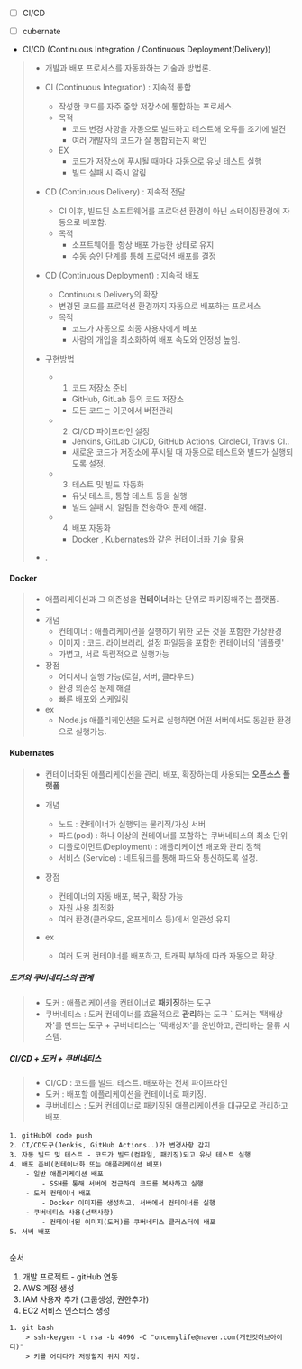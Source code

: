 
- [ ] CI/CD
- [ ] cubernate


- CI/CD (Continuous Integration / Continuous Deployment(Delivery))
>	- 개발과 배포 프로세스를 자동화하는 기술과 방법론.
>	
>	- CI (Continuous Integration) : 지속적 통합
>		- 작성한 코드를 자주 중앙 저장소에 통합하는 프로세스.
>		- 목적
>			- 코드 변경 사항을 자동으로 빌드하고 테스트해 오류를 조기에 발견
>			- 여러 개발자의 코드가 잘 통합되는지 확인
>		- EX
>			- 코드가 저장소에 푸시될 때마다 자동으로 유닛 테스트 실행
>			- 빌드 실패 시 즉시 알림
>	- CD (Continuous Delivery) : 지속적 전달
>		- CI 이후, 빌드된 소프트웨어를 프로덕션 환경이 아닌 스테이징환경에 자동으로 배포함.
>		- 목적
>			- 소프트웨어를 항상 배포 가능한 상태로 유지
>			- 수동 승인 단계를 통해 프로덕션 배포를 결정
>	- CD (Continuous Deployment) : 지속적 배포
>		- Continuous Delivery의 확장
>		- 변경된 코드를 프로덕션 환경까지 자동으로 배포하는 프로세스
>		- 목적
>			- 코드가 자동으로 최종 사용자에게 배포
>			- 사람의 개입을 최소화하여 배포 속도와 안정성 높임.
>	
>	
>	
>	- 구현방법
>		- 1. 코드 저장소 준비
>			- GitHub, GitLab 등의 코드 저장소 
>			- 모든 코드는 이곳에서 버전관리
>		- 2. CI/CD 파이프라인 설정
>			- Jenkins, GitLab CI/CD, GitHub Actions, CircleCI, Travis CI..
>			- 새로운 코드가 저장소에 푸시될 때 자동으로 테스트와 빌드가 실행되도록 설정.
>		- 3. 테스트 및 빌드 자동화
>			- 유닛 테스트, 통합 테스트 등을 실행
>			- 빌드 실패 시, 알림을 전송하여 문제 해결.
>		- 4. 배포 자동화
>			- Docker , Kubernates와 같은 컨테이너화 기술 활용
>- .


#### Docker
>	- 애플리케이션과 그 의존성을  **컨테이너**라는 단위로 패키징해주는 플랫폼.
>	-
>	- 개념
>		- 컨테이너 : 애플리케이션을 실행하기 위한 모든 것을 포함한 가상환경
>		- 이미지 :  코드. 라이브러리, 설정 파일등을 포함한 컨테이너의 '템플릿'
>		- 가볍고, 서로 독립적으로 실행가능
>	- 장점
>		- 어디서나 실행 가능(로컬, 서버, 클라우드)
>		- 환경 의존성 문제 해결
>		- 빠른 배포와 스케일링
>	- ex
>		- Node.js 애플리케인션을 도커로 실행하면 어떤 서버에서도 동일한 환경으로 실행가능.


#### Kubernates
>	- 컨테이너화된 애플리케이션을 관리, 배포, 확장하는데 사용되는  **오픈소스 플랫폼**
>	
>	- 개념
>		- 노드 : 컨테이너가 실행되는 물리적/가상 서버
>		- 파드(pod) : 하나 이상의 컨테이너를 포함하는 쿠버네티스의 최소 단위
>		- 디플로이먼트(Deployment) : 애플리케이션 배포와 관리 정책
>		- 서비스 (Service) : 네트워크를 통해 파드와 통신하도록 설정.
>	- 장점
>		- 컨테이너의 자동 배포, 복구, 확장 가능
>		- 자원 사용 최적화
>		- 여러 환경(클라우드, 온프레미스 등)에서 일관성 유지
>	- ex
>		- 여러 도커 컨테이너를 배포하고, 트래픽 부하에 따라 자동으로 확장.


##### 도커와 쿠버네티스의 관계
> - 도커 : 애플리케이션을 컨테이너로 **패키징**하는 도구
> - 쿠버네티스 : 도커 컨테이너를 효율적으로 **관리**하는 도구
`  도커는 '택배상자'를 만드는 도구 + 쿠버네티스는 '택배상자'를 운반하고, 관리하는 물류 시스템.


##### CI/CD + 도커 + 쿠버네티스
> - CI/CD :  코드를 빌드. 테스트. 배포하는 전체 파이프라인
> - 도커 : 배포할 애플리케이션을 컨테이너로 패키징.
> - 쿠버네티스 : 도커 컨테이너로 패키징된 애플리케이션을 대규모로 관리하고 배포.


```
1. gitHub에 code push
2. CI/CD도구(Jenkis, GitHub Actions..)가 변경사항 감지
3. 자동 빌드 및 테스트 - 코드가 빌드(컴파일, 패키징)되고 유닛 테스트 실행 
4. 배포 준비(컨테이너화 또는 애플리케이션 배포)
	- 일반 애플리케이션 배포
		- SSH를 통해 서버에 접근하여 코드를 복사하고 실행
	- 도커 컨테이너 배포 
		- Docker 이미지를 생성하고, 서버에서 컨테이너를 실행
	- 쿠버네티스 사용(선택사항)
		- 컨테이너된 이미지(도커)를 쿠버네티스 클러스터에 배포
5. 서버 배포
	
```



순서
1. 개발 프로젝트 - gitHub 연동
2. AWS 계정 생성
3. IAM 사용자 추가 (그룹생성, 권한추가)
4. EC2 서비스 인스터스 생성


```
1. git bash
	> ssh-keygen -t rsa -b 4096 -C "oncemylife@naver.com(개인깃허브아이디)"
	> 키를 어디다가 저장할지 위치 지정.
```
